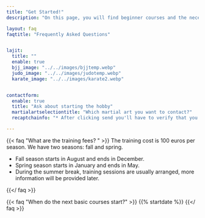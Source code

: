 ```yaml
---
title: "Get Started!"
description: "On this page, you will find beginner courses and the necessary information to start the hobby."

layout: faq
faqtitle: "Frequently Asked Questions"


lajit:
  title: ""
  enable: true
  bjj_image: "../../images/bjjtemp.webp"
  judo_image: "../../images/judotemp.webp"
  karate_image: "../../images/karate2.webp"


contactform:
  enable: true
  title: "Ask about starting the hobby"
  martialartselectiontitle: "Which martial art you want to contact?"
  recaptchainfo: "* After clicking send you'll have to verify that you are human."

---
```


{{< faq "What are the training fees? " >}}
The training cost is 100 euros per season. We have two seasons: fall and spring.

- Fall season starts in August and ends in December.
- Spring season starts in January and ends in May.
- During the summer break, training sessions are usually arranged, more information will be provided later.

{{</ faq >}}

{{< faq "When do the next basic courses start?" >}}
{{% startdate %}}
{{</ faq >}}